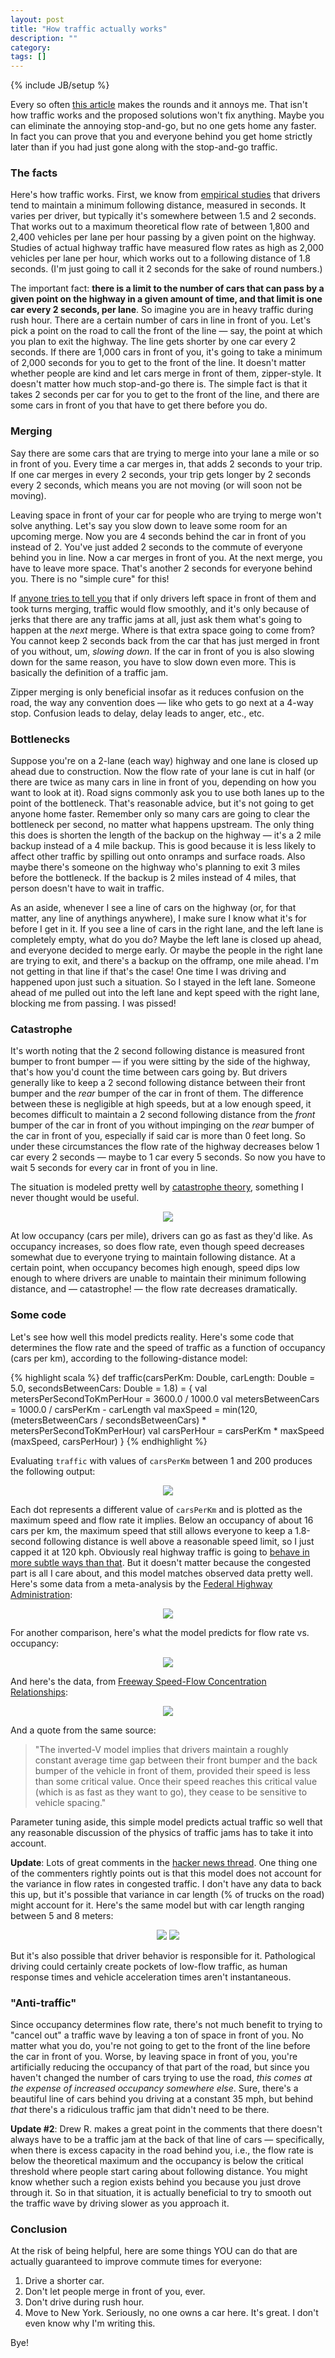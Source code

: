 ```yaml
---
layout: post
title: "How traffic actually works"
description: ""
category: 
tags: []
---
```

{% include JB/setup %}

Every so often [this article](http://www.smartmotorist.com/traffic-and-safety-guideline/traffic-jams.html) makes the
rounds and it annoys me. That isn't how traffic works and the proposed solutions won't fix anything. Maybe you can
eliminate the annoying stop-and-go, but no one gets home any faster. In fact you can prove that you and everyone behind you
get home strictly later than if you had just gone along with the stop-and-go traffic.

### The facts

Here's how traffic works. First, we know from [empirical studies](http://www.fhwa.dot.gov/publications/research/operations/tft/chap2.pdf)
that drivers tend to maintain a minimum following distance, measured in seconds. It varies per driver, but typically
it's somewhere between 1.5 and 2 seconds. That works out to a maximum theoretical flow rate of between 1,800 and 2,400
vehicles per lane per hour passing by a given point on the highway. Studies of actual highway traffic have measured flow
rates as high as 2,000 vehicles per lane per hour, which works out to a following distance of 1.8 seconds. (I'm just
going to call it 2 seconds for the sake of round numbers.)

The important fact: **there is a limit to the number of cars that can pass by a given point on the highway in a given
amount of time, and that limit is one car every 2 seconds, per lane**. So imagine you are in heavy traffic during
rush hour. There are a certain number of cars in line in front of you. Let's pick a  point on the road to call the front
of the line — say, the point at which you plan to exit the highway. The line gets shorter by one car every 2 seconds. If
there are 1,000 cars in front of you, it's going to take a minimum of 2,000 seconds for you to get to the front of the
line. It doesn't matter whether people are kind and let cars merge in front of them, zipper-style. It doesn't matter how
much stop-and-go there is. The simple fact is that it takes 2 seconds per car for you to get to the front of the line,
and there are some cars in front of you that have to get there before you do.

<!-- more -->

### Merging

Say there are some cars that are trying to merge into your lane a mile or so in front of you. Every time a car merges
in, that adds 2 seconds to your trip. If one car merges in every 2 seconds, your trip gets longer by 2 seconds every 2
seconds, which means you are not moving (or will soon not be moving).

Leaving space in front of your car for people who are trying to merge won't solve anything. Let's say you slow down to
leave some room for an upcoming merge. Now you are 4 seconds behind the car in front of you instead of 2. You've just
added 2 seconds to the commute of everyone behind you in line. Now a car merges in front of you. At the next merge, you
have to leave more space. That's another 2 seconds for everyone behind you. There is no "simple cure" for this!

If [anyone tries to tell you](http://www.smartmotorist.com/traffic-and-safety-guideline/traffic-jams.html) that if only
drivers left space in front of them and took turns merging, traffic would flow smoothly, and it's only because of jerks
that there are any traffic jams at all, just ask them what's going to happen at the _next_ merge. Where is that extra
space going to come from? You cannot keep 2 seconds back from the car that has just merged in front of you without, um,
_slowing down_. If the car in front of you is also slowing down for the same reason, you have to slow down even more.
This is basically the definition of a traffic jam.

Zipper merging is only beneficial insofar as it reduces confusion on the road, the way any convention does — like who
gets to go next at a 4-way stop. Confusion leads to delay, delay leads to anger, etc., etc.

### Bottlenecks

Suppose you're on a 2-lane (each way) highway and one lane is closed up ahead due to construction. Now the flow rate of
your lane is cut in half (or there are twice as many cars in line in front of you, depending on how you want to look at
it). Road signs commonly ask you to use both lanes up to the point of the bottleneck. That's reasonable advice, but it's not
going to get anyone home faster. Remember only so many cars are going to clear the bottleneck per second, no matter what
happens upstream. The only thing this does is shorten the length of the backup on the highway — it's a 2 mile backup
instead of a 4 mile backup. This is good because it is less likely to affect other traffic by spilling out onto onramps
and surface roads. Also maybe there's someone on the highway who's planning to exit 3 miles before the bottleneck. If
the backup is 2 miles instead of 4 miles, that person doesn't have to wait in traffic.

As an aside, whenever I see a line of cars on the highway (or, for that matter, any line of anythings anywhere), I make
sure I know what it's for before I get in it. If you see a line of cars in the right lane, and the left lane is
completely empty, what do you do? Maybe the left lane is closed up ahead, and everyone decided to merge early. Or maybe
the people in the right lane are trying to exit, and there's a backup on the offramp, one mile ahead. I'm not getting in
that line if that's the case! One time I was driving and happened upon just such a situation. So I stayed in the left
lane. Someone ahead of me pulled out into the left lane and kept speed with the right lane, blocking me from passing.
I was pissed!

### Catastrophe

It's worth noting that the 2 second following distance is measured front bumper to front bumper — if you were sitting by
the side of the highway, that's how you'd count the time between cars going by. But drivers generally like to keep a 2
second following distance between their front bumper and the _rear_ bumper of the car in front of them. The difference
between these is negligible at high speeds, but at a low enough speed, it becomes difficult to maintain a 2 second
following distance from the _front_ bumper of the car in front of you without impinging on the _rear_ bumper of the car
in front of you, especially if said car is more than 0 feet long. So under these circumstances the flow rate of the
highway decreases below 1 car every 2 seconds — maybe to 1 car every 5 seconds. So now you have to wait 5 seconds for
every car in front of you in line.

The situation is modeled pretty well by [catastrophe theory](http://en.wikipedia.org/wiki/Catastrophe_theory),
something I never thought would be useful.

<center><img class="spacer" src="/assets/img/traffic/catastrophe.png"/></center>

At low occupancy (cars per mile), drivers can go as fast as they'd like. As occupancy increases, so does flow rate, even
though speed decreases somewhat due to everyone trying to maintain following distance. At a certain point, when
occupancy becomes high enough, speed dips low enough to where drivers are unable to maintain their minimum following
distance, and — catastrophe! — the flow rate decreases dramatically.

### Some code

Let's see how well this model predicts reality. Here's some code that determines the flow rate and the speed of traffic
as a function of occupancy (cars per km), according to the following-distance model:

{% highlight scala %}
def traffic(carsPerKm: Double, carLength: Double = 5.0, secondsBetweenCars: Double = 1.8) = {
  val metersPerSecondToKmPerHour = 3600.0 / 1000.0
  val metersBetweenCars = 1000.0 / carsPerKm - carLength
  val maxSpeed = min(120, (metersBetweenCars / secondsBetweenCars) * metersPerSecondToKmPerHour)
  val carsPerHour = carsPerKm * maxSpeed
  (maxSpeed, carsPerHour)
}
{% endhighlight %}

Evaluating ```traffic``` with values of ```carsPerKm``` between 1 and 200 produces the following output:

<center><img class="spacer" src="/assets/img/traffic/model.png"/></center>

Each dot represents a different value of ```carsPerKm``` and is plotted as the maximum speed and flow rate it implies.
Below an occupancy of about 16 cars per km, the maximum speed that still allows everyone to keep a 1.8-second following
distance is well above a reasonable speed limit, so I just capped it at 120 kph. Obviously real highway traffic is going
to [behave in more subtle ways than that](http://books.google.com/books?id=4g7f1h4BfYsC&printsec=frontcover#v=onepage&q&f=false).
But it doesn't matter because the congested part is all I care about, and this model matches observed data pretty well.
Here's some data from a meta-analysis by the
[Federal Highway Administration](http://www.fhwa.dot.gov/publications/research/operations/tft/chap2.pdf):

<center><img class="spacer" src="/assets/img/traffic/speed_vs_flow.png"/></center>

For another comparison, here's what the model predicts for flow rate vs. occupancy:

<center><img class="spacer" src="/assets/img/traffic/inverted-v-model.png"/></center>

And here's the data, from [Freeway Speed-Flow Concentration Relationships](http://trid.trb.org/view.aspx?id=308654):

<center><img class="spacer" src="/assets/img/traffic/inverted-v-actual.png"/></center>

And a quote from the same source:

> "The inverted-V model implies that drivers maintain a roughly constant average time gap between their front bumper and
> the back bumper of the vehicle in front of them, provided their speed is less than some critical value. Once their
> speed reaches this critical value (which is as fast as they want to go), they cease to be sensitive to vehicle spacing."

Parameter tuning aside, this simple model predicts actual traffic so well that any reasonable discussion of the physics
of traffic jams has to take it into account.

**Update**: Lots of great comments in the [hacker news thread](https://news.ycombinator.com/item?id=6476836). One thing
one of the commenters rightly points out is that this model does not account for the variance in flow rates in congested
traffic. I don't have any data to back this up, but it's possible that variance in car length (% of trucks on the road)
might account for it. Here's the same model but with car length ranging between 5 and 8 meters:

<center>
  <img class="spacer" src="/assets/img/traffic/speed-vs-occupancy-2.png"/>
  <img class="spacer" src="/assets/img/traffic/flow-vs-occupancy-2.png"/>
</center>

But it's also possible that driver behavior is responsible for it. Pathological driving could certainly create pockets
of low-flow traffic, as human response times and vehicle acceleration times aren't instantaneous.

### "Anti-traffic"

Since occupancy determines flow rate, there's not much benefit to trying to "cancel out" a traffic wave by leaving a ton
of space in front of you. No matter what you do, you're not going to get to the front of the line before the car in
front of you. Worse, by leaving space in front of you, you're artificially reducing the occupancy of that part of
the road, but since you haven't changed the number of cars trying to use the road, _this comes at the
expense of increased occupancy somewhere else_. Sure, there's a beautiful line of cars behind you driving at a constant
35 mph, but behind _that_ there's a ridiculous traffic jam that didn't need to be there.

**Update #2**: Drew R. makes a great point in the comments that there doesn't always have to be a traffic jam at the back
of that line of cars — specifically, when there is excess capacity in the road behind you, i.e., the flow rate is below
the theoretical maximum and the occupancy is below the critical threshold where people start caring about following
distance. You might know whether such a region exists behind you because you just drove through it. So in that
situation, it is actually beneficial to try to smooth out the traffic wave by driving slower as you approach it.

### Conclusion

At the risk of being helpful, here are some things YOU can do that are actually guaranteed to improve commute times for
everyone:

1. Drive a shorter car.
2. Don't let people merge in front of you, ever.
3. Don't drive during rush hour.
4. Move to New York. Seriously, no one owns a car here. It's great. I don't even know why I'm writing this.

Bye!
